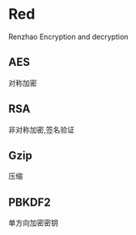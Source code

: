 # Red

Renzhao Encryption and decryption

## AES

对称加密

## RSA

非对称加密,签名验证

## Gzip

压缩

## PBKDF2

单方向加密密钥

